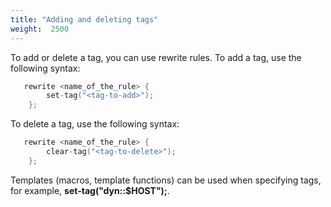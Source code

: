 ```yaml
---
title: "Adding and deleting tags"
weight:  2500
---
```

<!-- DISCLAIMER: This file is based on the syslog-ng Open Source Edition documentation https://github.com/balabit/syslog-ng-ose-guides/commit/2f4a52ee61d1ea9ad27cb4f3168b95408fddfdf2 and is used under the terms of The syslog-ng Open Source Edition Documentation License. The file has been modified by Axoflow. -->

To add or delete a tag, you can use rewrite rules. To add a tag, use the following syntax:

```c
   rewrite <name_of_the_rule> {
        set-tag("<tag-to-add>");
    };

```

To delete a tag, use the following syntax:

```c
   rewrite <name_of_the_rule> {
        clear-tag("<tag-to-delete>");
    };

```

Templates (macros, template functions) can be used when specifying tags, for example, **set-tag("dyn::$HOST");**.
